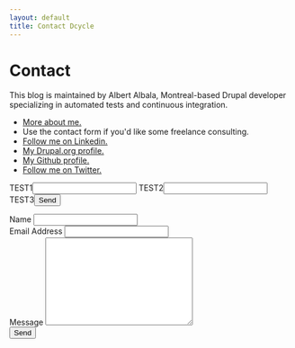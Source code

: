 ```yaml
---
layout: default
title: Contact Dcycle
---
```


<div id="contact">
  <h1 class="pageTitle">Contact</h1>
  <div class="contactContent">
    <p class="intro">This blog is maintained by Albert Albala, Montreal-based Drupal developer specializing in automated tests and continuous integration.</p>
    <ul>
      <li><a href="http://albertalbala.com/en.html">More about me.</a></li>
      <li>Use the contact form if you'd like some freelance consulting.</li>
      <li><a href="https://www.linkedin.com/in/albertalbala">Follow me on Linkedin.</a></li>
      <li><a href="https://www.drupal.org/u/alberto56">My Drupal.org profile.</a></li>
      <li><a href="https://github.com/alberto56">My Github profile.</a></li>
      <li><a href="https://twitter.com/alberto56">Follow me on Twitter.</a></li>
    </ul>
  </div>
  <form action="https://formspree.io/your@email.com"
      method="POST">
    TEST1<input type="text" name="name">
    TEST2<input type="email" name="_replyto">
    TEST3<input type="submit" value="Send">
</form>
  <form action="http://formspree.io/albert@dcycle.com" method="POST">
    <label for="name">Name</label>    
    <input type="hidden" name="_next" value="http://blog.dcycle.com/thanks">
    <input type="text" id="name" name="name" class="full-width"><br>
    <label for="email">Email Address</label>
    <input type="email" id="email" name="_replyto" class="full-width"><br>
    <label for="message">Message</label>
    <textarea name="message" id="message" cols="30" rows="10" class="full-width"></textarea><br>
    <input type="submit" value="Send" class="button">
  </form>
</div>
